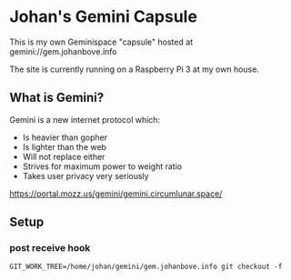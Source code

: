 # Johan's Gemini Capsule

This is my own Geminispace "capsule" hosted at gemini://gem.johanbove.info

The site is currently running on a Raspberry Pi 3 at my own house.

## What is Gemini?

Gemini is a new internet protocol which:

- Is heavier than gopher
- Is lighter than the web
- Will not replace either
- Strives for maximum power to weight ratio
- Takes user privacy very seriously

<https://portal.mozz.us/gemini/gemini.circumlunar.space/>


## Setup
### post receive hook

    GIT_WORK_TREE=/home/johan/gemini/gem.johanbove.info git checkout -f

